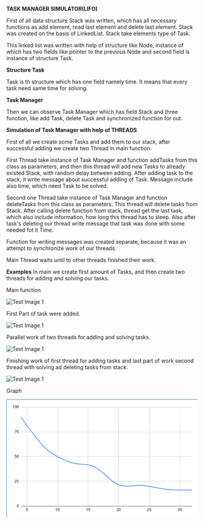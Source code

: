 **TASK MANAGER SIMULATOR(LIFO)**

First of all data structure Stack was written, which has all necessary functions as add 
element, read last element and delete last element.
Stack was created on the basis of LinkedList.
Stack take elements type of Task.

This linked list was written with help of structure like Node,
instance of which has two fields like pointer to the previous Node and second field is
instance of structure Task.

**Structure Task**

Task is th structure which has one field namely time. It means that every task need same time
for solving. 

**Task Manager**

Then we can observe Task Manager which has field Stack and three function,
like add Task, delete Task and synchronized function for out.

**Simulation of Task Manager with help of THREADS**

First of all we create some Tasks and add them to our stack,
after successful adding we create two Thread in main function.

First Thread take instance of Task Manager and function addTasks from this class
as parameters, and then this thread will add new Tasks to already existed Stack,
with random delay between adding.
After adding task to the stack, it write message about successful adding of Task.
Message include also time, which need Task to be solved. 

Second one Thread take instance of Task Manager and function deleteTasks from this class
as parameters. This thread will delete tasks from Stack. After calling delete function from 
stack, thread get the last task, which also include information, how long this thread has to
sleep. Also after task's deleting our thread write message that task was done with some needed 
fot it Time.

Function for writing messages was created separate, because it was an attempt
to synchronize work of our threads.

Main Thread waits until to other threads finished their work.

**Examples**
In main we create first amount of Tasks, and then create two threads for adding and solving our tasks.

Main function

![Test Image 1](images/start_code.png)

First Part of task were added.

![Test Image 1](images/step_1.png)

Parallel work of two threads for adding and solving tasks.

![Test Image 1](images/step_2.png)

Finishing work of first thread for adding tasks and last part of work second thread
with solving ad deleting tasks from stack.

![Test Image 1](images/step_3.png)

Graph

![Test Image 1](images/2.png)

